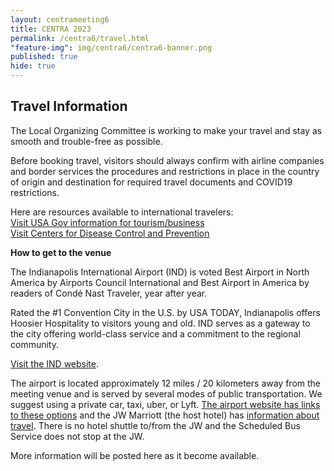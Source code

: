 ```yaml
---
layout: centrameeting6
title: CENTRA 2023
permalink: /centra6/travel.html
"feature-img": img/centra6/centra6-banner.png
published: true
hide: true
---
```


## Travel Information

The Local Organizing Committee is working to make your travel and stay as smooth and trouble-free as possible.  

Before booking travel, visitors should always confirm with airline companies and border services the procedures and restrictions in place in the country of origin and destination for required travel documents and COVID19 restrictions.

Here are resources available to international travelers:<br />
[Visit USA Gov information for tourism/business](https://www.usa.gov/visit-united-states)<br />
[Visit Centers for Disease Control and Prevention](https://wwwnc.cdc.gov/travel/diseases/covid19)

**How to get to the venue**

The Indianapolis International Airport (IND) is voted Best Airport in North America by Airports Council International and Best Airport in America by readers of Condé Nast Traveler, year after year.

Rated the #1 Convention City in the U.S. by USA TODAY, Indianapolis offers Hoosier Hospitality to visitors young and old. IND serves as a gateway to the city offering world-class service and a commitment to the regional community.

[Visit the IND website](https://www.ind.com/).

The airport is located approximately 12 miles / 20 kilometers away from the meeting venue and is served by several modes of public transportation. We suggest using a private car, taxi, uber, or Lyft. [The airport website has links to these options](https://www.ind.com/transportation-car-rental) and the JW Marriott (the host hotel) has [information about travel](https://www.marriott.com/en-us/hotels/indjw-jw-marriott-indianapolis/overview/). There is no hotel shuttle to/from the JW and the Scheduled Bus Service does not stop at the JW.

More information will be posted here as it become available.  



